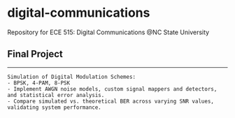 # digital-communications
Repository for ECE 515: Digital Communications @NC State University

## Final Project
---
```
Simulation of Digital Modulation Schemes:
- BPSK, 4-PAM, 8-PSK
- Implement AWGN noise models, custom signal mappers and detectors, and statistical error analysis.
- Compare simulated vs. theoretical BER across varying SNR values, validating system performance.
